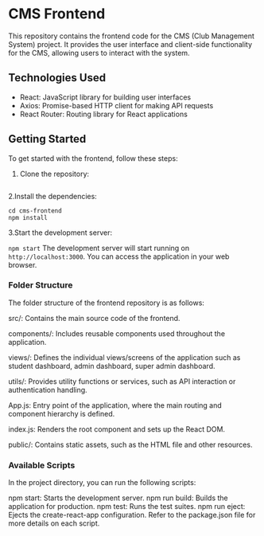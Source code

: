 # CMS Frontend

This repository contains the frontend code for the CMS (Club Management System) project. It provides the user interface and client-side functionality for the CMS, allowing users to interact with the system.

## Technologies Used

- React: JavaScript library for building user interfaces
- Axios: Promise-based HTTP client for making API requests
- React Router: Routing library for React applications

## Getting Started

To get started with the frontend, follow these steps:

1. Clone the repository:

   ```git clone https://github.com/your-username/cms-frontend.git

2.Install the dependencies:

```
cd cms-frontend
npm install
```
3.Start the development server:

`npm start`
The development server will start running on `http://localhost:3000`. You can access the application in your web browser.

### Folder Structure
The folder structure of the frontend repository is as follows:

src/: Contains the main source code of the frontend.

components/: Includes reusable components used throughout the application.

views/: Defines the individual views/screens of the application such as student dashboard, admin dashboard, super admin dashboard.

utils/: Provides utility functions or services, such as API interaction or authentication handling.

App.js: Entry point of the application, where the main routing and component hierarchy is defined.

index.js: Renders the root component and sets up the React DOM.

public/: Contains static assets, such as the HTML file and other resources.

### Available Scripts
In the project directory, you can run the following scripts:

npm start: Starts the development server.
npm run build: Builds the application for production.
npm test: Runs the test suites.
npm run eject: Ejects the create-react-app configuration.
Refer to the package.json file for more details on each script.
